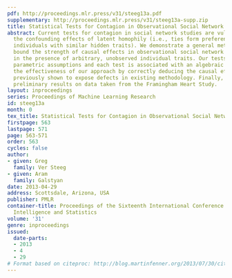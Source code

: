 ```yaml
---
pdf: http://proceedings.mlr.press/v31/steeg13a.pdf
supplementary: http://proceedings.mlr.press/v31/steeg13a-supp.zip
title: Statistical Tests for Contagion in Observational Social Network Studies
abstract: Current tests for contagion in social network studies are vulnerable to
  the confounding effects of latent homophily (i.e., ties form preferentially between
  individuals with similar hidden traits). We demonstrate a general method to lower
  bound the strength of causal effects in observational social network studies, even
  in the presence of arbitrary, unobserved individual traits. Our tests require no
  parametric assumptions and each test is associated with an algebraic proof. We demonstrate
  the effectiveness of our approach by correctly deducing the causal effects for examples
  previously shown to expose defects in existing methodology. Finally, we discuss
  preliminary results on data taken from the Framingham Heart Study.
layout: inproceedings
series: Proceedings of Machine Learning Research
id: steeg13a
month: 0
tex_title: Statistical Tests for Contagion in Observational Social Network Studies
firstpage: 563
lastpage: 571
page: 563-571
order: 563
cycles: false
author:
- given: Greg
  family: Ver Steeg
- given: Aram
  family: Galstyan
date: 2013-04-29
address: Scottsdale, Arizona, USA
publisher: PMLR
container-title: Proceedings of the Sixteenth International Conference on Artificial
  Intelligence and Statistics
volume: '31'
genre: inproceedings
issued:
  date-parts:
  - 2013
  - 4
  - 29
# Format based on citeproc: http://blog.martinfenner.org/2013/07/30/citeproc-yaml-for-bibliographies/
---
```

